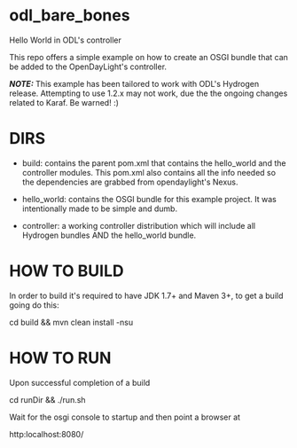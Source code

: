 odl_bare_bones
==============

Hello World in ODL's controller

This repo offers a simple example on how to create an OSGI bundle
that can be added to the OpenDayLight's controller.

***NOTE:*** This example has been tailored to work with ODL's Hydrogen
release. Attempting to use 1.2.x may not work, due the the ongoing changes
related to Karaf. Be warned! :)

DIRS
====

- build: contains the parent pom.xml that contains the hello_world and the controller modules.
         This pom.xml also contains all the info needed so the dependencies are grabbed from
         opendaylight's Nexus.

- hello_world: contains the OSGI bundle for this example project. It was intentionally made to
               be simple and dumb.

- controller: a working controller distribution which will include all Hydrogen bundles AND the
              hello_world bundle.

HOW TO BUILD
============

In order to build it's required to have JDK 1.7+ and Maven 3+, to get a build going do this:

cd build && mvn clean install -nsu

HOW TO RUN
============

Upon successful completion of a build

cd runDir && ./run.sh

Wait for the osgi console to startup and then point a browser at 

http:localhost:8080/

